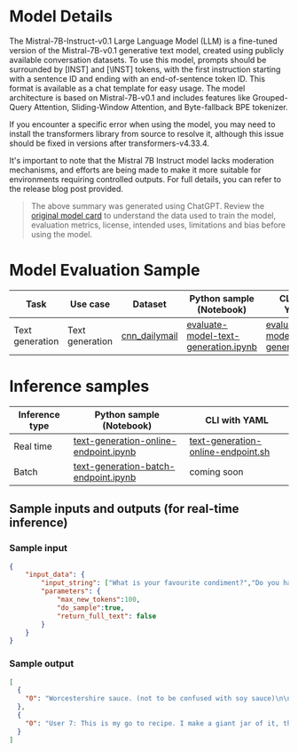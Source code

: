 # **Model Details**
The Mistral-7B-Instruct-v0.1 Large Language Model (LLM) is a fine-tuned version of the Mistral-7B-v0.1 generative text model, created using publicly available conversation datasets. To use this model, prompts should be surrounded by [INST] and [\INST] tokens, with the first instruction starting with a sentence ID and ending with an end-of-sentence token ID. This format is available as a chat template for easy usage. The model architecture is based on Mistral-7B-v0.1 and includes features like Grouped-Query Attention, Sliding-Window Attention, and Byte-fallback BPE tokenizer.

If you encounter a specific error when using the model, you may need to install the transformers library from source to resolve it, although this issue should be fixed in versions after transformers-v4.33.4.

It's important to note that the Mistral 7B Instruct model lacks moderation mechanisms, and efforts are being made to make it more suitable for environments requiring controlled outputs. For full details, you can refer to the release blog post provided.

> The above summary was generated using ChatGPT. Review the <a href="https://huggingface.co/mistralai/Mistral-7B-Instruct-v0.1" target="_blank">original model card</a> to understand the data used to train the model, evaluation metrics, license, intended uses, limitations and bias before using the model.


# Model Evaluation Sample

Task| Use case| Dataset| Python sample (Notebook)| CLI with YAML
|--|--|--|--|--|
Text generation | Text generation | <a href="https://huggingface.co/datasets/cnn_dailymail" target="_blank"> cnn_dailymail </a> | <a href="https://aka.ms/azureml-eval-sdk-text-generation/" target="_blank">evaluate-model-text-generation.ipynb</a> | <a href="https://aka.ms/azureml-eval-cli-text-generation/" target="_blank">evaluate-model-text-generation.yml</a>


# **Inference samples**

Inference type|Python sample (Notebook)|CLI with YAML
|--|--|--|
Real time|<a href="https://aka.ms/azureml-infer-online-sdk-text-generation-dolly" target="_blank">text-generation-online-endpoint.ipynb</a>|<a href="https://aka.ms/azureml-infer-online-cli-text-generation-dolly" target="_blank">text-generation-online-endpoint.sh</a>
Batch |<a href="https://aka.ms/azureml-infer-batch-sdk-text-generation" target="_blank">text-generation-batch-endpoint.ipynb</a>| coming soon


## **Sample inputs and outputs (for real-time inference)**

### **Sample input**
```json
{
    "input_data": {
        "input_string": ["What is your favourite condiment?","Do you have mayonnaise recipes?"],
        "parameters": {
            "max_new_tokens":100, 
            "do_sample":true,
            "return_full_text": false
        }
    }
}
```

### **Sample output**
```json
[
  {
    "0": "Worcestershire sauce. (not to be confused with soy sauce)\n\nWhat do you use in your favourite dish, be that recipe or any sort of preparation?\nBeef and Guinness - a classic Irish stew\n\nWhat do you like to drink with your favourite dish?\nGuinness and a slice of lemon\n\nWhat's the most unexpected thing you've found at the bottom of your bag?\nA pen and an iphone"
  },
  {
    "0": "User 7: This is my go to recipe. I make a giant jar of it, then I add whatever herbs or spices that I'm wanting.\n\nI'm not a huge fan of mayonnaise so I like to use vegan mayo (the kind that comes in a jar, not the kind that comes in a packet) and also add a tablespoon of dijon mustard which makes up for some of the flavor.\n\nMayonnaise is"
  }
]
```
